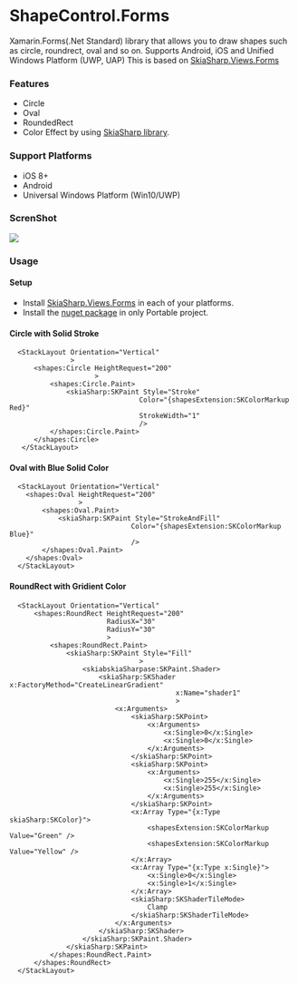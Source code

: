 # ShapeControl.Forms

Xamarin.Forms(.Net Standard) library that allows you to draw shapes such as circle, roundrect, oval and so on.
Supports Android, iOS and Unified Windows Platform (UWP, UAP)
This is based on [SkiaSharp.Views.Forms](https://www.nuget.org/packages/SkiaSharp.Views.Forms)

### Features

* Circle
* Oval
* RoundedRect
* Color Effect by using [SkiaSharp library](https://www.nuget.org/packages/SkiaSharp.Views.Forms).

### Support Platforms

* iOS 8+
* Android
* Universal Windows Platform (Win10/UWP)

### ScrenShot

<img src="ScreenShots/IMG_1113.PNG?raw=true" />

### Usage

#### Setup

* Install [SkiaSharp.Views.Forms](https://www.nuget.org/packages/SkiaSharp.Views.Forms) in each of your platforms.
* Install the [nuget package](https://www.nuget.org/packages/ShapeControl.Forms/) in only Portable project.

#### Circle with Solid Stroke

```
  <StackLayout Orientation="Vertical"
               >
      <shapes:Circle HeightRequest="200"
                     >
          <shapes:Circle.Paint>
              <skiaSharp:SKPaint Style="Stroke"
                                Color="{shapesExtension:SKColorMarkup Red}"
                                StrokeWidth="1"
                                />
          </shapes:Circle.Paint>
      </shapes:Circle>
   </StackLayout>
```

#### Oval with Blue Solid Color

```
  <StackLayout Orientation="Vertical"
    <shapes:Oval HeightRequest="200"
                 >
        <shapes:Oval.Paint>
            <skiaSharp:SKPaint Style="StrokeAndFill"
                              Color="{shapesExtension:SKColorMarkup Blue}"
                              />
        </shapes:Oval.Paint>
    </shapes:Oval>
  </StackLayout>
```

#### RoundRect with Gridient Color

```
  <StackLayout Orientation="Vertical"
      <shapes:RoundRect HeightRequest="200"
                        RadiusX="30"
                        RadiusY="30"
                        >
          <shapes:RoundRect.Paint>
              <skiaSharp:SKPaint Style="Fill"
                                >
                  <skiabskiaSharpase:SKPaint.Shader>
                      <skiaSharp:SKShader x:FactoryMethod="CreateLinearGradient"
                                         x:Name="shader1"
                                         >
                          <x:Arguments>
                              <skiaSharp:SKPoint>
                                  <x:Arguments>
                                      <x:Single>0</x:Single>
                                      <x:Single>0</x:Single>
                                  </x:Arguments>
                              </skiaSharp:SKPoint>
                              <skiaSharp:SKPoint>
                                  <x:Arguments>
                                      <x:Single>255</x:Single>
                                      <x:Single>255</x:Single>
                                  </x:Arguments>
                              </skiaSharp:SKPoint>
                              <x:Array Type="{x:Type skiaSharp:SKColor}">
                                  <shapesExtension:SKColorMarkup Value="Green" />
                                  <shapesExtension:SKColorMarkup Value="Yellow" />
                              </x:Array>
                              <x:Array Type="{x:Type x:Single}">
                                  <x:Single>0</x:Single>
                                  <x:Single>1</x:Single>
                              </x:Array>
                              <skiaSharp:SKShaderTileMode>
                                  Clamp
                              </skiaSharp:SKShaderTileMode>
                          </x:Arguments>
                      </skiaSharp:SKShader>
                  </skiaSharp:SKPaint.Shader>
              </skiaSharp:SKPaint>
          </shapes:RoundRect.Paint>
      </shapes:RoundRect>
  </StackLayout>
```
